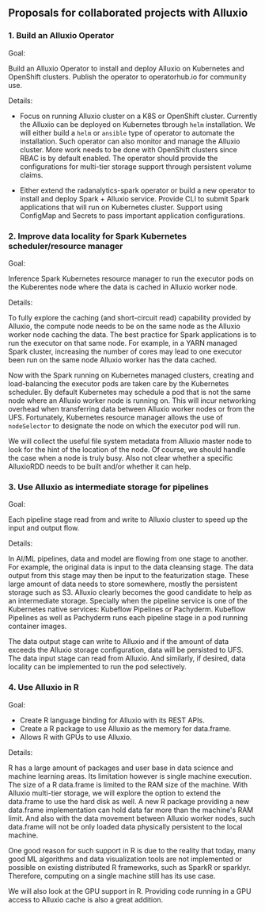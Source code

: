 ## Proposals for collaborated projects with Alluxio

### 1. Build an Alluxio Operator

Goal: 

Build an Alluxio Operator to install and deploy Alluxio on Kubernetes and OpenShift clusters. Publish the operator to operatorhub.io for community use.

Details: 

* Focus on running Alluxio cluster on a K8S or OpenShift cluster. Currently the Alluxio can be deployed on Kubernetes tbrough `helm` installation. We will either build a `helm` or `ansible` type of operator to automate the installation. Such operator can also monitor and manage the Alluxio cluster. More work needs to be done with OpenShift clusters since RBAC is by default enabled. The operator should provide the configurations for multi-tier storage support through persistent volume claims.

* Either extend the radanalytics-spark operator or build a new operator to install and deploy Spark + Alluxio service. Provide CLI to submit Spark applications that will run on Kubernetes cluster. Support using ConfigMap and Secrets to pass important application configurations.

### 2. Improve data locality for Spark Kubernetes scheduler/resource manager

Goal:

Inference Spark Kubernetes resource manager to run the executor pods on the Kuberentes node where the data is cached in Alluxio worker node.

Details:

To fully explore the caching (and short-circuit read) capability provided by Alluxio, the compute node needs to be on the same node as the Alluxio worker node caching the data. The best practice for Spark applications is to run the executor on that same node. For example, in a YARN managed Spark cluster, increasing the number of cores may lead to one executor been run on the same node Alluxio worker has the data cached.

Now with the Spark running on Kubernetes managed clusters, creating and load-balancing the executor pods are taken care by the Kubernetes scheduler. By default Kubernetes may schedule a pod that is not the same node where an Alluxio worker node is running on. This will incur networking overhead when transferring data between Alluxio worker nodes or from the UFS. Fortunately, Kubernetes resource manager allows the use of `nodeSelector` to designate the node on which the executor pod will run.

We will collect the useful file system metadata from Alluxio master node to look for the hint of the location of the node. Of course, we should handle the case when a node is truly busy. Also not clear whether a specific AlluxioRDD needs to be built and/or whether it can help.

### 3. Use Alluxio as intermediate storage for pipelines

Goal:

Each pipeline stage read from and write to Alluxio cluster to speed up the input and output flow.

Details:

In AI/ML pipelines, data and model are flowing from one stage to another. For example, the original data is input to the data cleansing stage. The data output from this stage may then be input to the featurization stage. These large amount of data needs to store somewhere, mostly the persistent storage such as S3. Alluxio clearly becomes the good candidate to help as an intermediate storage. Specially when the pipeline service is one of the Kubernetes native services: Kubeflow Pipelines or Pachyderm. Kubeflow Pipelines as well as Pachyderm runs each pipeline stage in a pod running container images. 

The data output stage can write to Alluxio and if the amount of data exceeds the Alluxio storage configuration, data will be persisted to UFS. The data input stage can read from Alluxio. And similarly, if desired, data locality can be implemented to run the pod selectively.

### 4. Use Alluxio in R

Goal:

* Create R language binding for Alluxio with its REST APIs.
* Create a R package to use Alluxio as the memory for data.frame.
* Allows R with GPUs to use Alluxio.

Details:

R has a large amount of packages and user base in data science and machine learning areas. Its limitation however is single machine execution. The size of a R data.frame is limited to the RAM size of the machine. With Alluxio multi-tier storage, we will explore the option to extend the data.frame to use the hard disk as well. A new R package providing a new data.frame implementation can hold data far more than the machine's RAM limit. And also with the data movement between Alluxio worker nodes, such data.frame will not be only loaded data physically persistent to the local machine.

One good reason for such support in R is due to the reality that today, many good ML algorithms and data visualization tools are not implemented or possible on existing distributed R frameworks, such as SparkR or sparklyr. Therefore, computing on a single machine still has its use case.

We will also look at the GPU support in R. Providing code running in a GPU access to Alluxio cache is also a great addition.